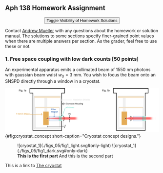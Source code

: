 ## Aph 138 Homework Assignment



<button style="display: block; margin-left: auto; margin-right: auto" class="md-button md-button--primary">Toggle Visibility of Homework Solutions</button></td>

<span class=blue>Contact [Andrew Mueller](mailto:andrewstermueller@gmail.com) with any questions about the homework or solution manual. The solutions to some sections specify finer-grained point values when there are multiple answers per section. As the grader, feel free to use these or not. </span>

### 1. Free space coupling with low dark counts [50 points]
An experimental apparatus emits a collimated beam of $1550~\mathrm{nm}$ photons with gaussian beam waist $w_0 = 3~\mathrm{mm}$. You wish to focus the beam onto an SNSPD directly through a window in a cryostat. 



![**Cryostat concept designs** ](./figs_05/fig1_light.svg){#fig:cryostat_concept short-caption="Cryostat concept designs."}

<figure markdown>
<a name="histogram_1"></a>
  ![cryostat_1](./figs_05/fig1_light.svg#only-light)
  ![cryostat_1](./figs_05/fig1_dark.svg#only-dark)
  <figcaption><b> This is the first part </b>And this is the second part</figcaption>
</figure>

This is a link to [The cryostat](./#cryostat_1)


<script src="/chapter_05/section_05.js"></script>